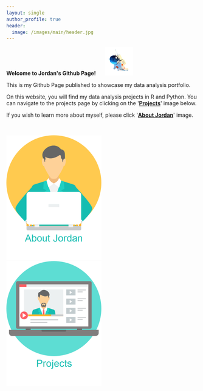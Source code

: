 ```yaml
---
layout: single
author_profile: true
header:
  image: /images/main/header.jpg
---
```



**Welcome to Jordan's Github Page!**  &nbsp;&nbsp;&nbsp;&nbsp; ![](/images/source/icon2.png)


This is my Github Page published to showcase my data analysis portfolio.

On this website, you will find my data analysis projects in R and Python. You can navigate to the projects page by clicking on the '[**Projects**](/projects/)' image below.

If you wish to learn more about myself, please click '[**About Jordan**](/about/)' image.

<br/>



[![about image](/images/main/about.png)](/about/) &nbsp;&nbsp;&nbsp;&nbsp;&nbsp;&nbsp;&nbsp;&nbsp;&nbsp;&nbsp;&nbsp;&nbsp;&nbsp;&nbsp;&nbsp;&nbsp; [![projects image](/images/main/project.png)](/projects/)
